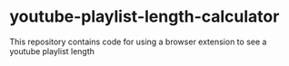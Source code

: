 # youtube-playlist-length-calculator
This repository contains code for using a browser extension to see a youtube playlist length
